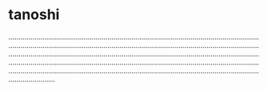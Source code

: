 # tanoshi

...................................................................................................................................................................................................................................................................................................................................................................................................................................................................................................................................................................................................................................................................